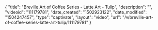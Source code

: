 {
    "title": "Breville Art of Coffee Series - Latte Art - Tulip",
    "description": "",
    "videoid": "111179781",
    "date_created": "1502923122",
    "date_modified": "1504247457",
    "type": "captivate",
    "layout": "video",
    "url": "\/v\/breville-art-of-coffee-series-latte-art-tulip\/111179781"
}